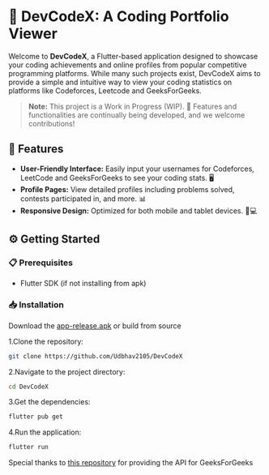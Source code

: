 # 🎉 DevCodeX: A Coding Portfolio Viewer

Welcome to **DevCodeX**, a Flutter-based application designed to showcase your coding achievements and online profiles from popular competitive programming platforms. While many such projects exist, DevCodeX aims to provide a simple and intuitive way to view your coding statistics on platforms like Codeforces, Leetcode and GeeksForGeeks.

> **Note:** This project is a Work in Progress (WIP). 🚧 Features and functionalities are continually being developed, and we welcome contributions!

## 🚀 Features

- **User-Friendly Interface:** Easily input your usernames for Codeforces, LeetCode and GeeksForGeeks to see your coding stats. 🖥️
- **Profile Pages:** View detailed profiles including problems solved, contests participated in, and more. 📊
- **Responsive Design:** Optimized for both mobile and tablet devices. 📱💻

## ⚙️ Getting Started

### 📋 Prerequisites

- Flutter SDK (if not installing from apk)

### 📥 Installation

Download the [app-release.apk](https://github.com/Udbhav2105/DevCodeX/releases/tag/Beta)
or build from source

1.Clone the repository:

```bash
git clone https://github.com/Udbhav2105/DevCodeX
```

2.Navigate to the project directory:

```bash
cd DevCodeX
```

3.Get the dependencies:

```bash
flutter pub get
```

 4.Run the application:

 ```bash
 flutter run
 ```

Special thanks to [this repository](https://github.com/arnoob16/GeeksForGeeksAPI) for providing the API for GeeksForGeeks
